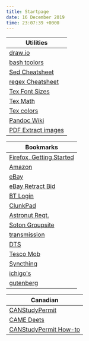 ```yaml
---
title: Startpage
date: 16 December 2019
time: 23:07:39 +0000
---
```


| Utilities |
| --- |
| [draw.io](https://www.draw.io/) |
| [bash tcolors](https://misc.flogisoft.com/bash/tip_colors_and_formatting) |
| [Sed Cheatsheet](https://edoras.sdsu.edu/doc/sed-oneliners.html) |
| [regex Cheatsheet](https://remram44.github.io/regex-cheatsheet/regex.html) |
| [Tex Font Sizes](http://www.sascha-frank.com/latex-font-size.html) |
| [Tex Math](http://web.ift.uib.no/Teori/KURS/WRK/TeX/symALL.html) |
| [Tex colors](https://unix.stackexchange.com/questions/124407/what-color-codes-can-i-use-in-my-ps1-prompt) |
| [Pandoc Wiki](https://pandoc.org/MANUAL.html) |
| [PDF Extract images](http://www.pdfaid.com/ExtractImages.aspx) |

| Bookmarks |
| --- |
| [Firefox, Getting Started](https://www.mozilla.org/en-GB/firefox/central/) |
| [Amazon](http://www.amazon.co.uk/) |
| [eBay](http://www.ebay.co.uk/) |
| [eBay Retract Bid](http://offer.ebay.com/ws/eBayISAPI.dll?RetractBidShow&guest=1) |
| [BT Login](https://www.bt.com/appsconsumeraccount/secure/securityhub.do?lm=pc&account_id=20832894&journey=pcqa) |
| [ClunkPad](https://forum.thinkpads.com/viewtopic.php?t=126860) |
| [Astronut Reqt.](http://www.nasa.gov/audience/forstudents/postsecondary/features/F_Astronaut_Requirements.html) |
| [Soton Groupsite](https://groupsite.soton.ac.uk/academic/fee-engineering-design-and-manufacturing-centre/Pages/Home.aspx) |
| [transmission](http://localhost:9091/transmission/web/#confirm) |
| [DTS](https://dtsanytime.co.uk/application.aspx#theory) |
| [Tesco Mob](https://www.tescomobile.com/help-and-support/pay-monthly/getting-started/understanding-sim-cards) |
| [Syncthing](http://127.0.0.1:8080/) |
| [ichigo's](https://ichigos.com/) |
| [gutenberg](http://www.gutenberg.org/) |

| Canadian |
| --- |
| [CANStudyPermit](https://onlineservices-servicesenligne.cic.gc.ca/eapp/documentsToSubmit) |
| [CAME Deets](https://wwwapps.tc.gc.ca/saf-sec-sur/2/came-meac/d.aspx?lang=eng&c=Hampshire&p=&x=&aid=348123&id=400452&s=1&l=826) |
| [CANStudyPermit How-to](https://www.canada.ca/en/immigration-refugees-citizenship/services/application/account.html) |
